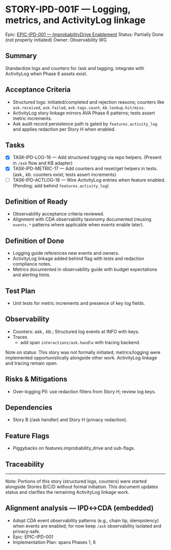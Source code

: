 # STORY-IPD-001F — Logging, metrics, and ActivityLog linkage

Epic: [EPIC-IPD-001 — ImprobabilityDrive Enablement](/docs/implementation/epics/EPIC-IPD-001-improbability-drive.md)
Status: Partially Done (not properly initiated)
Owner: Observability WG

## Summary
Standardize logs and counters for /ask and tagging; integrate with ActivityLog when Phase 6 assets exist.

## Acceptance Criteria
- Structured logs: initiated/completed and rejection reasons; counters like `ask.received`, `ask.failed`, `ask.tags.count`, `kb.lookup.hit/miss`.
- ActivityLog story linkage mirrors AVA Phase 6 patterns; tests assert metric increments.
- Ask audit record persistence path is gated by `features.activity_log` and applies redaction per Story H when enabled.

## Tasks
- [x] TASK-IPD-LOG-16 — Add structured logging via repo helpers. (Present in `/ask` flow and KB adapter)
- [x] TASK-IPD-METRIC-17 — Add counters and reset/get helpers in tests. (ask.*, kb.* counters exist; tests assert increments)
- [ ] TASK-IPD-ACTLOG-18 — Wire ActivityLog entries when feature enabled. (Pending; add behind `features.activity_log`)

## Definition of Ready
- Observability acceptance criteria reviewed.
- Alignment with CDA observability taxonomy documented (reusing `events.*` patterns where applicable when events enable later).

## Definition of Done
- Logging guide references new events and owners.
- ActivityLog linkage added behind flag with tests and redaction compliance notes.
- Metrics documented in observability guide with budget expectations and alerting hints.

## Test Plan
- Unit tests for metric increments and presence of key log fields.

## Observability
- Counters: ask.*, kb.*; Structured log events at INFO with keys.
- Traces
	- add span `interactions/ask.handle` with tracing backend.

Note on status: This story was not formally initiated; metrics/logging were implemented opportunistically alongside other work. ActivityLog linkage and tracing remain open.

## Risks & Mitigations
- Over-logging PII: use redaction filters from Story H; review log keys.

## Dependencies
- Story B (/ask handler) and Story H (privacy redaction).

## Feature Flags
- Piggybacks on features.improbability_drive and sub-flags.

## Traceability
---

Note: Portions of this story (structured logs, counters) were started alongside Stories B/C/D without formal initiation. This document updates status and clarifies the remaining ActivityLog linkage work.

## Alignment analysis — IPD↔CDA (embedded)

- Adopt CDA event observability patterns (e.g., chain tip, idempotency) when events are enabled; for now keep `/ask` observability isolated and privacy‑safe.
- Epic: EPIC-IPD-001
- Implementation Plan: spans Phases 1, 6

